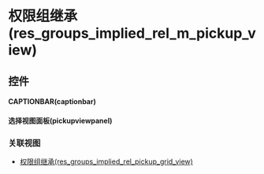 # 权限组继承(res_groups_implied_rel_m_pickup_view)  <!-- {docsify-ignore-all} -->



## 控件
#### CAPTIONBAR(captionbar)
#### 选择视图面板(pickupviewpanel)


### 关联视图
  * [权限组继承(res_groups_implied_rel_pickup_grid_view)](app/view/res_groups_implied_rel_pickup_grid_view)

<script>
 const { createApp } = Vue
  createApp({
    data() {
      return {

      }
    }
  }).use(ElementPlus).mount('#app')
</script>
